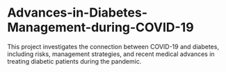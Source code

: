 # Advances-in-Diabetes-Management-during-COVID-19
This project investigates the connection between COVID-19 and diabetes, including risks, management strategies, and recent medical advances in treating diabetic patients during the pandemic.
